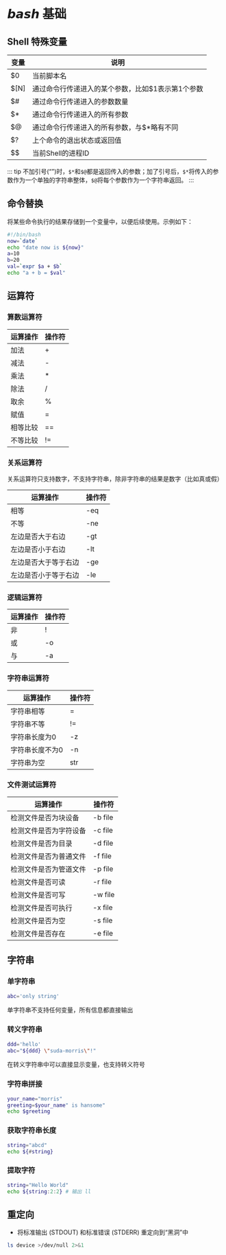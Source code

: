 # 𝙗𝙖𝙨𝙝 基础

## Shell 特殊变量

| 变量 | 说明                                              |
| ---- | ------------------------------------------------- |
| $0   | 当前脚本名                                        |
| $[N] | 通过命令行传递进入的某个参数，比如$1表示第1个参数 |
| $#   | 通过命令行传递进入的参数数量                      |
| $*   | 通过命令行传递进入的所有参数                      |
| $@   | 通过命令行传递进入的所有参数，与$*略有不同        |
| $?   | 上个命令的退出状态或返回值                        |
| $$   | 当前Shell的进程ID                                 |

::: tip
不加引号(“”)时，`$*`和`$@`都是返回传入的参数；加了引号后，`$*`将传入的参数作为一个单独的字符串整体，`$@`将每个参数作为一个字符串返回。
:::

## 命令替换

将某些命令执行的结果存储到一个变量中，以便后续使用。示例如下：

```bash
#!/bin/bash
now=`date`
echo "date now is ${now}"
a=10
b=20
val=`expr $a + $b`
echo "a + b = $val"
```

## 运算符

### 算数运算符

| 运算操作 | 操作符 |
| -------- | ------ |
| 加法     | +      |
| 减法     | -      |
| 乘法     | *      |
| 除法     | /      |
| 取余     | %      |
| 赋值     | =      |
| 相等比较 | ==     |
| 不等比较 | !=     |

### 关系运算符

关系运算符只支持数字，不支持字符串，除非字符串的结果是数字（比如真或假）

| 运算操作             | 操作符 |
| -------------------- | ------ |
| 相等                 | -eq    |
| 不等                 | -ne    |
| 左边是否大于右边     | -gt    |
| 左边是否小于右边     | -lt    |
| 左边是否大于等于右边 | -ge    |
| 左边是否小于等于右边 | -le    |

### 逻辑运算符

| 运算操作 | 操作符 |
| -------- | ------ |
| 非       | !      |
| 或       | -o     |
| 与       | -a     |

### 字符串运算符

| 运算操作        | 操作符 |
| --------------- | ------ |
| 字符串相等      | =      |
| 字符串不等      | !=     |
| 字符串长度为0   | -z     |
| 字符串长度不为0 | -n     |
| 字符串为空      | str    |

### 文件测试运算符

| 运算操作               | 操作符  |
| ---------------------- | ------- |
| 检测文件是否为块设备   | -b file |
| 检测文件是否为字符设备 | -c file |
| 检测文件是否为目录     | -d file |
| 检测文件是否为普通文件 | -f file |
| 检测文件是否为管道文件 | -p file |
| 检测文件是否可读       | -r file |
| 检测文件是否可写       | -w file |
| 检测文件是否可执行     | -x file |
| 检测文件是否为空       | -s file |
| 检测文件是否存在       | -e file |

## 字符串

### 单字符串

```bash
abc='only string'
```

单字符串不支持任何变量，所有信息都直接输出

### 转义字符串

```bash
ddd='hello'
abc="${ddd} \"suda-morris\"!"
```

在转义字符串中可以直接显示变量，也支持转义符号

### 字符串拼接

```bash
your_name="morris"
greeting=$your_name" is hansome"
echo $greeting
```

### 获取字符串长度

```bash
string="abcd"
echo ${#string}
```

### 提取字符

```bash
string="Hello World"
echo ${string:2:2} # 输出 ll
```

## 重定向

* 将标准输出 (STDOUT) 和标准错误 (STDERR) 重定向到“黑洞”中

```bash
ls device >/dev/null 2>&1
```


